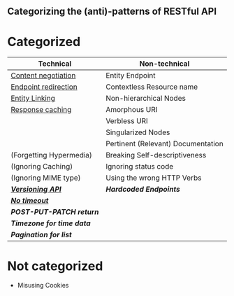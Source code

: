 Categorizing the (anti)-patterns of RESTful API
---

# Categorized

|Technical                          |Non-technical                      |
|-----------------------------------|-----------------------------------|
|[Content negotiation](https://github.com/huntertran/concordia-thesis-topic/blob/main/justifications/ContentNegotiation/ContentNegotiation.md)|Entity Endpoint|
|[Endpoint redirection](https://github.com/huntertran/concordia-thesis-topic/blob/main/justifications/EndpointRedirection/EndpointRedirection.md)|Contextless Resource name|
|[Entity Linking](https://github.com/huntertran/concordia-thesis-topic/blob/main/justifications/EntityLinking/EntityLinking.md)|Non-hierarchical Nodes|
|[Response caching](https://github.com/huntertran/concordia-thesis-topic/blob/main/justifications/ResponseCaching/ResponseCaching.md)|Amorphous URI|
|                                   |Verbless URI                       |
|                                   |Singularized Nodes                 |
|                                   |Pertinent (Relevant) Documentation |
|(Forgetting Hypermedia)            |Breaking Self-descriptiveness      |
|(Ignoring Caching)                 |Ignoring status code               |
|(Ignoring MIME type)               |Using the wrong HTTP Verbs         |
|[**_Versioning API_**](https://github.com/huntertran/concordia-thesis-topic/blob/main/justifications/ApiVersioning/ApiVersioning.md)|**_Hardcoded Endpoints_**|
|[**_No timeout_**](https://github.com/huntertran/concordia-thesis-topic/blob/main/justifications/Timeout/Timeout.md)||
|**_POST-PUT-PATCH return_**        |                                   |
|**_Timezone for time data_**       |                                   |
|**_Pagination for list_**          |                                   |

# Not categorized

* Misusing Cookies
